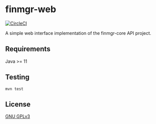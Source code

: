 finmgr-web
===

[![CircleCI](https://circleci.com/gh/ksean/finmgr.svg?style=svg)](https://circleci.com/gh/ksean/finmgr)

A simple web interface implementation of the finmgr-core API project.

## Requirements

Java >= 11

## Testing

`mvn test`

## License

[GNU GPLv3](https://www.gnu.org/licenses/)
